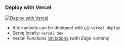 ### Deploy with Vercel

 [![Deploy with Vercel](https://vercel.com/button)](https://vercel.com/new/clone?repository-url=https://github.com/buzarini/warp-random-generator&repository-name=warp-random-generator)
- Alternatively can be deployed with [cli](https://vercel.com/docs/cli):
  `vercel deploy`
- Serve locally: `vercel dev`
- Vercel _Functions_ [limitations](https://vercel.com/docs/functions/limitations) (with _Edge_ runtime)
